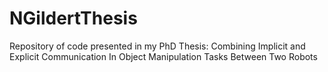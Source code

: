 # NGildertThesis
Repository of code presented in my PhD Thesis: Combining Implicit and Explicit Communication In Object Manipulation Tasks Between Two Robots
